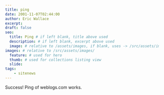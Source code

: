 ```yaml
---
title: ping
date: 2001-11-07T02:44:00
author: Eric Wallace
excerpt:
draft: false
seo:
  title: Ping # if left blank, title above used
  description: # if left blank, excerpt above used
  image: # relative to /assets/images, if blank, uses -> /src/assets/images/meta/default.png
images: # relative to /src/assets/images/
  feature: # used for hero
  thumb: # used for collections listing view
  slide:
tags:
    - sitenews
---
```


Success! Ping of weblogs.com works.
